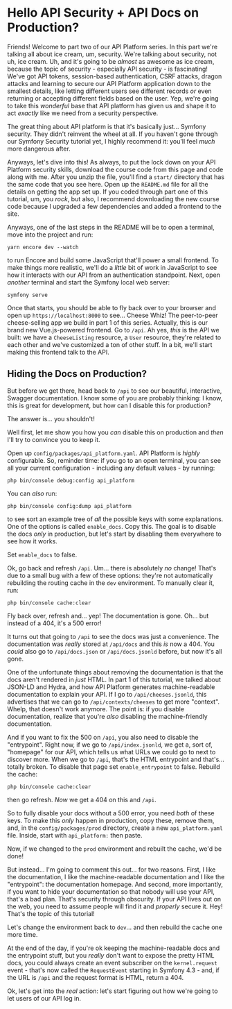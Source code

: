 # Hello API Security + API Docs on Production?

Friends! Welcome to part two of our API Platform series. In this part we're
talking all about ice cream, um, security. We're talking about security, not uh,
ice cream. Uh, and it's going to be *almost* as awesome as ice cream, because the
topic of security - especially API security - is fascinating! We've got API tokens,
session-based authentication, CSRF attacks, dragon attacks and learning to secure
our API Platform application down to the smallest details, like letting different
users see different records *or* even returning or accepting different fields based
on the user. Yep, we're going to take this *wonderful* base that API platform has
given us and shape it to act *exactly* like we need from a security perspective.

The great thing about API platform is that it's basically just... Symfony security.
They didn't reinvent the wheel at all. If you haven't gone through our Symfony
Security tutorial yet, I highly recommend it: you'll feel *much* more dangerous
after.

Anyways, let's dive into this! As always, to put the lock down on your API Platform
security skills, download the course code from this page and code along with me.
After you unzip the file, you'll find a `start/` directory that has the same
code that you see here. Open up the `README.md` file for all the details on getting
the app set up. If you coded through part one of this tutorial, um, you *rock*,
but also, I recommend downloading the new course code because I upgraded a few
dependencies and added a frontend to the site.

Anyways, one of the last steps in the README will be to open a terminal, move
into the project and run:

```terminal
yarn encore dev --watch
```

to run Encore and build some JavaScript that'll power a small frontend. To make
things more realistic, we'll do a *little* bit of work in JavaScript to see how
it interacts with our API from an authentication standpoint. Next, open *another*
terminal and start the Symfony local web server:

```terminal
symfony serve
```

Once that starts, you should be able to fly back over to your browser and open
up `https://localhost:8000` to see... Cheese Whiz! The peer-to-peer cheese-selling
app we build in part 1 of this series. Actually, this is our brand new Vue.js-powered
frontend. Go to `/api`. Ah yes, *this* is the API we built: we have a `CheeseListing`
resource, a `User` resource, they're related to each other and we've customized
a ton of other stuff. In a bit, we'll start making this frontend talk to the API.

## Hiding the Docs on Production?

But before we get there, head back to `/api` to see our beautiful, interactive,
Swagger documentation. I know some of you are probably thinking: I know, this is
great for development, but how can I disable this for production?

The answer is... you shouldn't!

Well first, let me show you how you *can* disable this on production and *then*
I'll try to convince you to keep it.

Open up `config/packages/api_platform.yaml`. API Platform is *highly* configurable.
So, reminder time: if you go to an open terminal, you can see all your current
configuration - including any default values - by running:

```terminal
php bin/console debug:config api_platform
```

You can *also* run:

```terminal
php bin/console config:dump api_platform
```

to see sort an example tree of *all* the possible keys with some explanations.
One of the options is called `enable_docs`. Copy this. The goal is to disable the
docs *only* in production, but let's start by disabling them everywhere to see
how it works.

Set `enable_docs` to false.

Ok, go back and refresh `/api`. Um... there is absolutely *no* change! That's due
to a small bug with a few of these options: they're not automatically rebuilding
the routing cache in the `dev` environment. To manually clear it, run:

```terminal
php bin/console cache:clear
```

Fly back over, refresh and... yep! The documentation is gone. Oh... but instead
of a 404, it's a 500 error!

It turns out that going to `/api` to see the docs was just a convenience. The
documentation was *really* stored at `/api/docs` and this *is* now a 404. You
*could* also go to `/api/docs.json` or `/api/docs.jsonld` before, but now it's
all gone.

One of the unfortunate things about removing the documentation is that the docs
aren't rendered in *just* HTML. In part 1 of this tutorial, we talked about JSON-LD
and Hydra, and how API Platform generates machine-readable documentation to explain
your API. If I go to `/api/cheeses.jsonld`, this advertises that we can go to
`/api/contexts/cheeses` to get more "context". Whelp, that doesn't work anymore.
The point is: if you disable documentation, realize that you're *also* disabling
the machine-friendly documentation.

And if you want to fix the 500 on `/api`, you also need to disable the "entrypoint".
Right now, if we go to `/api/index.jsonld`, we get a, sort of, "homepage" for our
API, which tells us what URLs we could go to next to discover more. When we go
to `/api`, that's the HTML entrypoint and that's... totally broken. To disable
that page set `enable_entrypoint` to false. Rebuild the cache:

```terminal-silent
php bin/console cache:clear
```

then go refresh. *Now* we get a 404 on this and `/api`.

So to fully disable your docs without a 500 error, you need *both* of these keys.
To make this *only* happen in production, copy these, remove them, and, in the
`config/packages/prod` directory, create a new `api_platform.yaml` file. Inside,
start with `api_platform:` then paste.

Now, if we changed to the `prod` environment and rebuilt the cache, we'd be done!

But instead... I'm going to comment this out... for two reasons. First, I like the
documentation, I like the machine-readable documentation and I like the "entrypoint":
the documentation homepage. And second, more importantly, if you want to hide your
documentation so that nobody will use your API, that's a bad plan. That's security
through obscurity. If your API lives out on the web, you need to assume people will
find it and *properly* secure it. Hey! That's the topic of this tutorial!

Let's change the environment back to `dev`... and then rebuild the cache one more
time.

At the end of the day, if you're ok keeping the machine-readable docs and the
entrypoint stuff, but you *really* don't want to expose the pretty HTML docs,
you could always create an event subscriber on the `kernel.request` event - that's
now called the `RequestEvent` starting in Symfony 4.3 - and, if the URL is `/api`
and the request format is HTML, return a 404.

Ok, let's get into the *real* action: let's start figuring out how we're going to
let users of our API log in.
